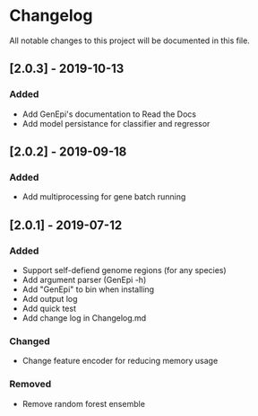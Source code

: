 # Changelog

All notable changes to this project will be documented in this file.

## [2.0.3] - 2019-10-13
### Added
- Add GenEpi's documentation to Read the Docs
- Add model persistance for classifier and regressor

## [2.0.2] - 2019-09-18
### Added
- Add multiprocessing for gene batch running

## [2.0.1] - 2019-07-12
### Added
- Support self-defiend genome regions (for any species)
- Add argument parser (GenEpi -h)
- Add "GenEpi" to bin when installing
- Add output log
- Add quick test
- Add change log in Changelog.md

### Changed
- Change feature encoder for reducing memory usage

### Removed
- Remove random forest ensemble
